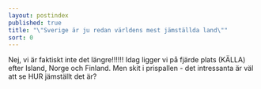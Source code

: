 ```yaml
---
layout: postindex
published: true
title: "\"Sverige är ju redan världens mest jämställda land\""
sort: 0
---
```





Nej, vi är faktiskt inte det längre!!!!!! Idag ligger vi på fjärde plats (KÄLLA) efter Island, Norge och Finland. Men skit i prispallen - det intressanta är väl att se HUR jämställt det är?
